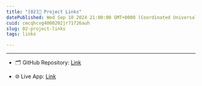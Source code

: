```yaml
---
title: "[02]🔗 Project Links"
datePublished: Wed Sep 18 2024 21:00:00 GMT+0000 (Coordinated Universal Time)
cuid: cmcqhcvg4000202jr71726auh
slug: 02-project-links
tags: links

---
```


---

* 🗂️ GitHub Repository: [Link](https://github.com/Coder-Starcom/Travel-Web)
    
* 🌐 Live App: [Link](https://scroll-travel-website.netlify.app)